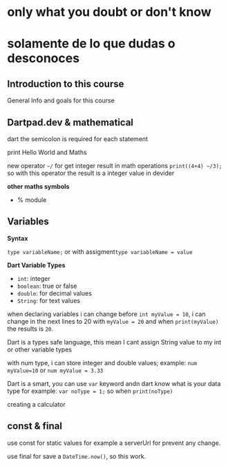 # only what you doubt or don't know

# solamente de lo que dudas o desconoces

## Introduction to this course

General Info and goals for this course

## Dartpad.dev & mathematical

dart the semicolon is required for each statement

print Hello World and Maths

new operator `~/` for get integer result in math operations `print((4+4) ~/3);` so with this operator the result is a integer value in devider

**other maths symbols**

- % module

## Variables

**Syntax**

`type variableName;` or with assigment`type variableName = value`

**Dart Variable Types**

- `int`: integer
- `boolean`: true or false
- `double`: for decimal values
- `String`: for text values

when declaring variables i can change before `int myValue = 10`, i can change in the next lines to 20 with `myValue = 20` and when `print(myValue)` the results is `20`.

Dart is a types safe language, this mean I cant assign String value to my int or other variable types

with num type, i can store integer and double values; example: `num myValue=10` or `num myValue = 3.33`

Dart is a smart, you can use `var` keyword andn dart know what is your data type for example: `var noType = 1;` so when `print(noType)`

creating a calculator

## const & final

use const for static values for example a serverUrl for prevent any change.

use final for save a `DateTime.now()`, so this work.
